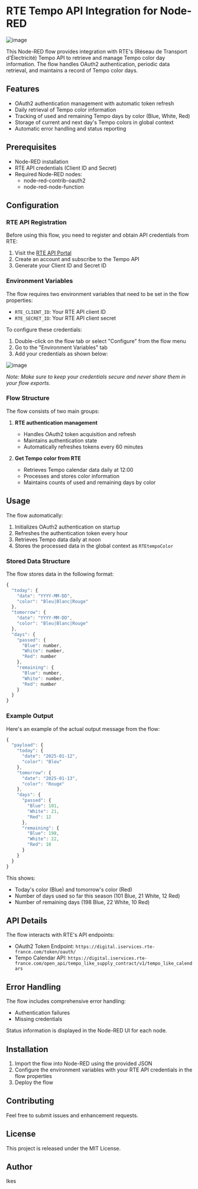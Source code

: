# RTE Tempo API Integration for Node-RED

![image](https://github.com/user-attachments/assets/54a2c938-aa88-40bc-b461-c3392dd14625)

This Node-RED flow provides integration with RTE's (Réseau de Transport d'Électricité) Tempo API to retrieve and manage Tempo color day information. The flow handles OAuth2 authentication, periodic data retrieval, and maintains a record of Tempo color days.

## Features

- OAuth2 authentication management with automatic token refresh
- Daily retrieval of Tempo color information
- Tracking of used and remaining Tempo days by color (Blue, White, Red)
- Storage of current and next day's Tempo colors in global context
- Automatic error handling and status reporting

## Prerequisites

- Node-RED installation
- RTE API credentials (Client ID and Secret)
- Required Node-RED nodes:
  - node-red-contrib-oauth2
  - node-red-node-function

## Configuration

### RTE API Registration

Before using this flow, you need to register and obtain API credentials from RTE:

1. Visit the [RTE API Portal](https://data.rte-france.com/catalog/-/api/consumption/Tempo-Like-Supply-Contract/v1.1)
2. Create an account and subscribe to the Tempo API
3. Generate your Client ID and Secret ID

### Environment Variables

The flow requires two environment variables that need to be set in the flow properties:

- `RTE_CLIENT_ID`: Your RTE API client ID
- `RTE_SECRET_ID`: Your RTE API client secret

To configure these credentials:

1. Double-click on the flow tab or select "Configure" from the flow menu
2. Go to the "Environment Variables" tab
3. Add your credentials as shown below:

![image](https://github.com/user-attachments/assets/4064de2e-ce23-40f5-8577-e14b9395116d)

*Note: Make sure to keep your credentials secure and never share them in your flow exports.*

### Flow Structure

The flow consists of two main groups:

1. **RTE authentication management**
   - Handles OAuth2 token acquisition and refresh
   - Maintains authentication state
   - Automatically refreshes tokens every 60 minutes

2. **Get Tempo color from RTE**
   - Retrieves Tempo calendar data daily at 12:00
   - Processes and stores color information
   - Maintains counts of used and remaining days by color

## Usage

The flow automatically:

1. Initializes OAuth2 authentication on startup
2. Refreshes the authentication token every hour
3. Retrieves Tempo data daily at noon
4. Stores the processed data in the global context as `RTEtempoColor`

### Stored Data Structure

The flow stores data in the following format:

```javascript
{
  "today": {
    "date": "YYYY-MM-DD",
    "color": "Bleu|Blanc|Rouge"
  },
  "tomorrow": {
    "date": "YYYY-MM-DD",
    "color": "Bleu|Blanc|Rouge"
  },
  "days": {
    "passed": {
      "Blue": number,
      "White": number,
      "Red": number
    },
    "remaining": {
      "Blue": number,
      "White": number,
      "Red": number
    }
  }
}
```

### Example Output

Here's an example of the actual output message from the flow:

```javascript
{
  "payload": {
    "today": {
      "date": "2025-01-12",
      "color": "Bleu"
    },
    "tomorrow": {
      "date": "2025-01-13",
      "color": "Rouge"
    },
    "days": {
      "passed": {
        "Blue": 101,
        "White": 21,
        "Red": 12
      },
      "remaining": {
        "Blue": 198,
        "White": 22,
        "Red": 10
      }
    }
  }
}
```

This shows:
- Today's color (Blue) and tomorrow's color (Red)
- Number of days used so far this season (101 Blue, 21 White, 12 Red)
- Number of remaining days (198 Blue, 22 White, 10 Red)

## API Details

The flow interacts with RTE's API endpoints:

- OAuth2 Token Endpoint: `https://digital.iservices.rte-france.com/token/oauth/`
- Tempo Calendar API: `https://digital.iservices.rte-france.com/open_api/tempo_like_supply_contract/v1/tempo_like_calendars`

## Error Handling

The flow includes comprehensive error handling:
- Authentication failures
- Missing credentials

Status information is displayed in the Node-RED UI for each node.

## Installation

1. Import the flow into Node-RED using the provided JSON
2. Configure the environment variables with your RTE API credentials in the flow properties
3. Deploy the flow

## Contributing

Feel free to submit issues and enhancement requests.

## License

This project is released under the MIT License.

## Author

Ikes
